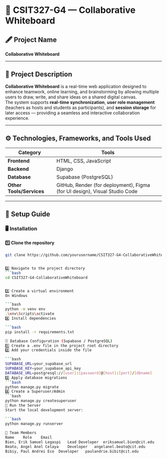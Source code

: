 # 🧠 CSIT327-G4 — Collaborative Whiteboard

## 🖋️ Project Name
**Collaborative Whiteboard**

---

## 📖 Project Description
**Collaborative Whiteboard** is a real-time web application designed to enhance teamwork, online learning, and brainstorming by allowing multiple users to draw, write, and share ideas on a shared digital canvas.  
The system supports **real-time synchronization**, **user role management** (teachers as hosts and students as participants), and **session storage** for later access — providing a seamless and interactive collaboration experience.

---

## ⚙️ Technologies, Frameworks, and Tools Used

| Category | Tools |
|-----------|-------|
| **Frontend** | HTML, CSS, JavaScript |
| **Backend** | Django |
| **Database** | Supabase (PostgreSQL) |
| **Other Tools/Services** | GitHub, Render (for deployment), Figma (for UI design), Visual Studio Code |

---

## 🧩 Setup Guide

### 🖥️ Installation

#### 1️⃣ Clone the repository
```bash
git clone https://github.com/yourusername/CSIT327-G4-CollaborativeWhiteboard.git


2️⃣ Navigate to the project directory
```bash
cd CSIT327-G4-CollaborativeWhiteboard


3️⃣ Create a virtual environment
On Windows

```bash
python -m venv env
.\env\Scripts\activate
4️⃣ Install dependencies

```bash
pip install -r requirements.txt

🗄️ Database Configuration (Supabase / PostgreSQL)
1️⃣ Create a .env file in the project root directory
2️⃣ Add your credentials inside the file

```bash
SUPABASE_URL=your_supabase_url
SUPABASE_KEY=your_supabase_api_key
DATABASE_URL=postgresql://[user]:[password]@[host]:[port]/[dbname]
3️⃣ Apply database migrations
```bash
python manage.py migrate
4️⃣ Create a Superuser/Admin
```bash
python manage.py createsuperuser
🚀 Run the Server
Start the local development server:

```bash
python manage.py runserver
 
👥 Team Members
Name	Role	Email
Bien, Erik Samuel Legaspi	Lead Developer	eriksamuel.bien@cit.edu
Beato, Angel Anel Celaya	Developer	angelanel.beato@cit.edu
Bibiy, Paul Andrei Eco	Developer	paulandrie.bibit@cit.edu